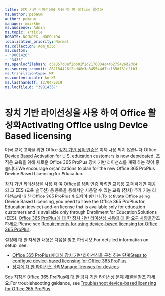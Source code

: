 ```yaml
---
title: 장치 기반 라이선싱을 사용 하 여 Office 활성화
ms.author: pebaum
author: pebaum
manager: mnirkhe
ms.audience: Admin
ms.topic: article
ROBOTS: NOINDEX, NOFOLLOW
localization_priority: Normal
ms.collection: Adm_O365
ms.custom:
- "9001420"
- "3433"
ms.openlocfilehash: c5c857c0ef2bb02f1d2176034c4f6275426d2dc4
ms.sourcegitcommit: 867184426f2ed48e3e845544d7ce185d731c2fb3
ms.translationtype: MT
ms.contentlocale: ko-KR
ms.lasthandoff: 12/04/2019
ms.locfileid: "39814357"
---
```

# <a name="activating-office-using-device-based-licensing"></a><span data-ttu-id="07c75-102">장치 기반 라이선싱을 사용 하 여 Office 활성화</span><span class="sxs-lookup"><span data-stu-id="07c75-102">Activating Office using Device Based licensing</span></span>

<span data-ttu-id="07c75-103">미국 교육 고객을 위한 Office [장치 기반 정품 인증은](https://aka.ms/officedba) 이제 사용 되지 않습니다.</span><span class="sxs-lookup"><span data-stu-id="07c75-103">Office [Device Based Activation](https://aka.ms/officedba) for U.S. education customers is now deprecated.</span></span> <span data-ttu-id="07c75-104">조직은 교육을 위해 새로운 Office 365 ProPlus 장치 기반 라이선스를 계획 하는 것이 좋습니다.</span><span class="sxs-lookup"><span data-stu-id="07c75-104">We encourage organizations to plan for the new Office 365 ProPlus Device Based Licensing for Education.</span></span>

<span data-ttu-id="07c75-105">장치 기반 라이선싱을 사용 하 여 Office를 정품 인증 하려면 교육용 고객 에게만 제공 되 고 EES (교육 솔루션) 용 등록을 통해서만 사용할 수 있는 교육 (장치) 추가 기능 라이선스에 대 한 Office 365 ProPlus가 있어야 합니다.</span><span class="sxs-lookup"><span data-stu-id="07c75-105">To activate Office using Device Based Licensing, you need to have the Office 365 ProPlus for Education (device) add-on license that is available only for education customers and is available only through Enrollment for Education Solutions (EES).</span></span> <span data-ttu-id="07c75-106">[Office 365 ProPlus에 대 한 장치 기반 라이선싱 사용에 대 한 요구 사항을](https://docs.microsoft.com/deployoffice/device-based-licensing#requirements-for-using-device-based-licensing-for-office-365-proplus)참조 하세요.</span><span class="sxs-lookup"><span data-stu-id="07c75-106">Please see [Requirements for using device-based licensing for Office 365 ProPlus](https://docs.microsoft.com/deployoffice/device-based-licensing#requirements-for-using-device-based-licensing-for-office-365-proplus).</span></span>

<span data-ttu-id="07c75-107">설정에 대 한 자세한 내용은 다음을 참조 하십시오.</span><span class="sxs-lookup"><span data-stu-id="07c75-107">For detailed information on setup, see:</span></span>
- [<span data-ttu-id="07c75-108">Office 365 ProPlus에 대해 장치 기반 라이선싱을 구성 하는 단계</span><span class="sxs-lookup"><span data-stu-id="07c75-108">Steps to configure device-based licensing for Office 365 ProPlus</span></span>](https://docs.microsoft.com/deployoffice/device-based-licensing#steps-to-configure-device-based-licensing-for-office-365-proplus)
- [<span data-ttu-id="07c75-109">장치에 대 한 라이선스 관리</span><span class="sxs-lookup"><span data-stu-id="07c75-109">Manage licenses for devices</span></span>](https://docs.microsoft.com/Office365/Admin/misc/manage-licenses-for-devices)

<span data-ttu-id="07c75-110">Sds 지침은 [Office 365 ProPlus에 대 한 장치 기반 라이선싱 문제 해결](https://docs.microsoft.com/deployoffice/device-based-licensing#troubleshoot-device-based-licensing-for-office-365-proplus)을 참조 하세요.</span><span class="sxs-lookup"><span data-stu-id="07c75-110">For troublehsooting guidance, see [Troubleshoot device-based licensing for Office 365 ProPlus](https://docs.microsoft.com/deployoffice/device-based-licensing#troubleshoot-device-based-licensing-for-office-365-proplus).</span></span>
